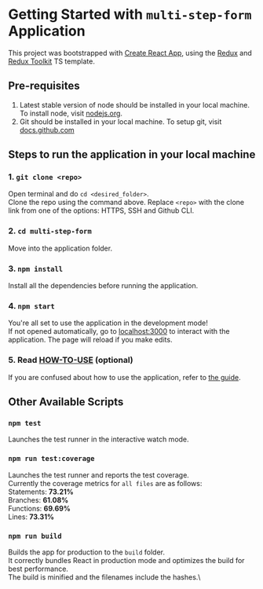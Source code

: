 # Getting Started with `multi-step-form` Application

This project was bootstrapped with [Create React App](https://github.com/facebook/create-react-app), using the [Redux](https://redux.js.org/) and [Redux Toolkit](https://redux-toolkit.js.org/) TS template.

## Pre-requisites

1. Latest stable version of node should be installed in your local machine. To install node, visit [nodejs.org](https://nodejs.org/en/download/package-manager/).
2. Git should be installed in your local machine. To setup git, visit [docs.github.com](https://docs.github.com/en/get-started/quickstart/set-up-git)

## Steps to run the application in your local machine

### 1. `git clone <repo>`

Open terminal and do `cd <desired_folder>`.\
Clone the repo using the command above. Replace `<repo>` with the clone link from one of the options: HTTPS, SSH and Github CLI.

### 2. `cd multi-step-form`

Move into the application folder.

### 3. `npm install`

Install all the dependencies before running the application.

### 4. `npm start`

You're all set to use the application in the development mode!\
If not opened automatically, go to [localhost:3000](http://localhost:3000/) to interact with the application.
The page will reload if you make edits.

### 5. Read [HOW-TO-USE](https://github.com/RishabhRanjanKesarwani/multi-step-form/blob/master/HOW-TO-USE.md) (optional)

If you are confused about how to use the application, refer to [the guide](https://github.com/RishabhRanjanKesarwani/multi-step-form/blob/master/HOW-TO-USE.md).

## Other Available Scripts

### `npm test`

Launches the test runner in the interactive watch mode.

### `npm run test:coverage`

Launches the test runner and reports the test coverage.\
Currently the coverage metrics for `all files` are as follows:\
Statements: **73.21%**\
Branches: **61.08%**\
Functions: **69.69%**\
Lines: **73.31%**

### `npm run build`

Builds the app for production to the `build` folder.\
It correctly bundles React in production mode and optimizes the build for best performance.\
The build is minified and the filenames include the hashes.\
